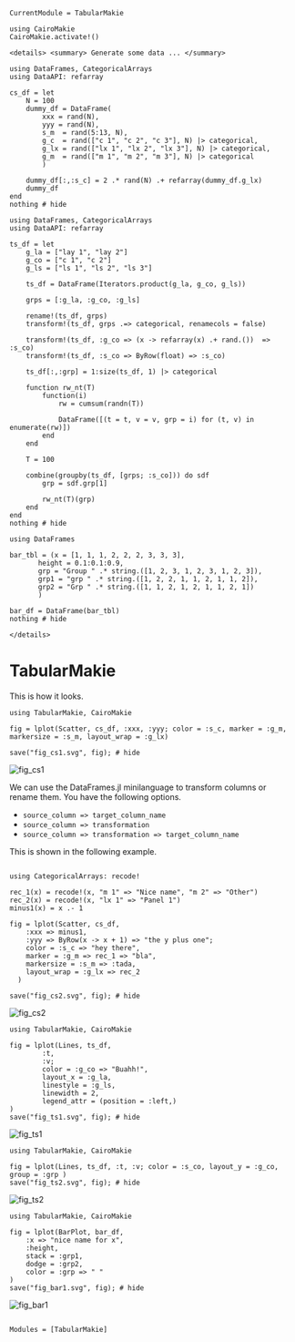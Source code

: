 ```@meta
CurrentModule = TabularMakie
```

```@eval
using CairoMakie
CairoMakie.activate!()
```

```@raw html
<details> <summary> Generate some data ... </summary>
```

```@example cs
using DataFrames, CategoricalArrays
using DataAPI: refarray

cs_df = let
	N = 100
	dummy_df = DataFrame(
		xxx = rand(N),
		yyy = rand(N),
		s_m  = rand(5:13, N),
		g_c  = rand(["c 1", "c 2", "c 3"], N) |> categorical,
		g_lx = rand(["lx 1", "lx 2", "lx 3"], N) |> categorical,
		g_m  = rand(["m 1", "m 2", "m 3"], N) |> categorical
		)
	
	dummy_df[:,:s_c] = 2 .* rand(N) .+ refarray(dummy_df.g_lx)
	dummy_df
end
nothing # hide
```

```@example ts
using DataFrames, CategoricalArrays
using DataAPI: refarray

ts_df = let
	g_la = ["lay 1", "lay 2"]
	g_co = ["c 1", "c 2"]
	g_ls = ["ls 1", "ls 2", "ls 3"]
	
	ts_df = DataFrame(Iterators.product(g_la, g_co, g_ls))
	
	grps = [:g_la, :g_co, :g_ls]
	
	rename!(ts_df, grps)
	transform!(ts_df, grps .=> categorical, renamecols = false)
	
	transform!(ts_df, :g_co => (x -> refarray(x) .+ rand.())  => :s_co)
	transform!(ts_df, :s_co => ByRow(float) => :s_co)
	
	ts_df[:,:grp] = 1:size(ts_df, 1) |> categorical
	
	function rw_nt(T)
		function(i)
			rw = cumsum(randn(T))
		
			DataFrame([(t = t, v = v, grp = i) for (t, v) in enumerate(rw)])
		end
	end
	
	T = 100
	
	combine(groupby(ts_df, [grps; :s_co])) do sdf
		grp = sdf.grp[1]
		
		rw_nt(T)(grp)
	end
end
nothing # hide
```

```@example bar
using DataFrames

bar_tbl = (x = [1, 1, 1, 2, 2, 2, 3, 3, 3],
       height = 0.1:0.1:0.9,
       grp = "Group " .* string.([1, 2, 3, 1, 2, 3, 1, 2, 3]),
       grp1 = "grp " .* string.([1, 2, 2, 1, 1, 2, 1, 1, 2]),
       grp2 = "Grp " .* string.([1, 1, 2, 1, 2, 1, 1, 2, 1])
       )

bar_df = DataFrame(bar_tbl)
nothing # hide
```

```@raw html
</details>
```

# TabularMakie

This is how it looks.

```@example cs
using TabularMakie, CairoMakie

fig = lplot(Scatter, cs_df, :xxx, :yyy; color = :s_c, marker = :g_m,  markersize = :s_m, layout_wrap = :g_lx)

save("fig_cs1.svg", fig); # hide
```

![fig_cs1](fig_cs1.svg)

We can use the DataFrames.jl minilanguage to transform columns or rename them. You have the following options.

* `source_column => target_column_name`
* `source_column => transformation`
* `source_column => transformation => target_column_name`

This is shown in the following example.

```@example cs

using CategoricalArrays: recode!

rec_1(x) = recode!(x, "m 1" => "Nice name", "m 2" => "Other")
rec_2(x) = recode!(x, "lx 1" => "Panel 1")
minus1(x) = x .- 1

fig = lplot(Scatter, cs_df,
	:xxx => minus1,
	:yyy => ByRow(x -> x + 1) => "the y plus one";
	color = :s_c => "hey there",
	marker = :g_m => rec_1 => "bla",
	markersize = :s_m => :tada,
	layout_wrap = :g_lx => rec_2	
  )

save("fig_cs2.svg", fig); # hide
```

![fig_cs2](fig_cs2.svg)

```@example ts
using TabularMakie, CairoMakie

fig = lplot(Lines, ts_df,
		:t,
		:v;
		color = :g_co => "Buahh!",
		layout_x = :g_la,
		linestyle = :g_ls,
		linewidth = 2,
		legend_attr = (position = :left,)
)
save("fig_ts1.svg", fig); # hide
```

![fig_ts1](fig_ts1.svg)

```@example ts
using TabularMakie, CairoMakie

fig = lplot(Lines, ts_df, :t, :v; color = :s_co, layout_y = :g_co, group = :grp )
save("fig_ts2.svg", fig); # hide
```

![fig_ts2](fig_ts2.svg)


```@example bar
using TabularMakie, CairoMakie

fig = lplot(BarPlot, bar_df,
	:x => "nice name for x",
	:height,
	stack = :grp1,
	dodge = :grp2,
	color = :grp => " "
)
save("fig_bar1.svg", fig); # hide
```

![fig_bar1](fig_bar1.svg)

```@index
```

```@autodocs
Modules = [TabularMakie]
```
